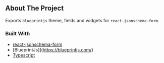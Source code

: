 <!-- ABOUT THE PROJECT -->

## About The Project

Exports `blueprintjs` theme, fields and widgets for `react-jsonschema-form`.

### Built With

- [react-jsonschema-form](https://github.com/mozilla-services/react-jsonschema-form/)
- [BlueprintJs]](https://blueprintjs.com/)
- [Typescript](https://www.typescriptlang.org/)